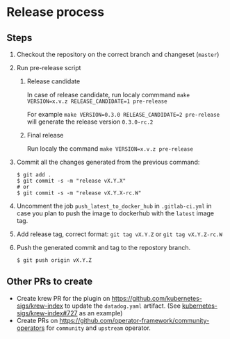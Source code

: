 # Release process

## Steps

1. Checkout the repository on the correct branch and changeset (`master`)
2. Run pre-release script

    1. Release candidate

       In case of release candidate, run localy commmand `make VERSION=x.v.z RELEASE_CANDIDATE=1 pre-release`

       For example `make VERSION=0.3.0 RELEASE_CANDIDATE=2 pre-release` will generate the release version `0.3.0-rc.2`

    2. Final release

       Run localy the command `make VERSION=x.v.z pre-release`

3. Commit all the changes generated from the previous command:

   ```console
   $ git add .
   $ git commit -s -m "release vX.Y.X"
   # or
   $ git commit -s -m "release vX.Y.X-rc.W"
   ```

4. Uncomment the job `push_latest_to_docker_hub` in `.gitlab-ci.yml` in case you plan to push the image to dockerhub with the `latest` image tag.

5. Add release tag, correct format: `git tag vX.Y.Z` or `git tag vX.Y.Z-rc.W`
6. Push the generated commit and tag to the repostory branch.

   ```console
   $ git push origin vX.Y.Z
   ```

## Other PRs to create

- Create krew PR for the plugin on https://github.com/kubernetes-sigs/krew-index to update the `datadog.yaml` artifact. (See [kubernetes-sigs/krew-index#727](https://github.com/kubernetes-sigs/krew-index/pull/727) as an example)
- Create PRs on https://github.com/operator-framework/community-operators for `community` and `upstream` operator.
